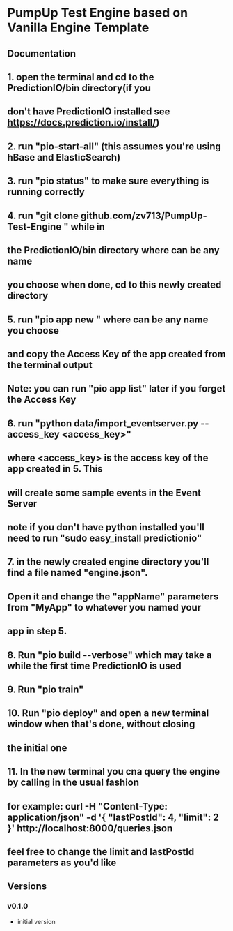# PumpUp Test Engine based on Vanilla Engine Template

## Documentation

## 1. open the terminal and cd to the PredictionIO/bin directory(if you
## don't have PredictionIO installed see https://docs.prediction.io/install/)
## 2. run "pio-start-all" (this assumes you're using hBase and ElasticSearch)
## 3. run "pio status" to make sure everything is running correctly
## 4. run "git clone github.com/zv713/PumpUp-Test-Engine <EngineName>" while in
## the PredictionIO/bin directory where <EngineName> can be any name
## you choose when done, cd to this newly created directory
## 5. run "pio app new <MyApp>" where <MyApp> can be any name you choose
## and copy the Access Key of the app created from the terminal output
## Note: you can run "pio app list" later if you forget the Access Key
## 6. run "python data/import_eventserver.py --access_key <access_key>"
## where <access_key> is the access key of the app created in 5. This 
## will create some sample events in the Event Server
## note if you don't have python installed you'll need to run "sudo easy_install predictionio"
## 7. in the newly created engine directory you'll find a file named "engine.json".
## Open it and change the "appName" parameters from "MyApp" to whatever you named your 
## app in step 5.
## 8. Run "pio build --verbose" which may take a while the first time PredictionIO is used
## 9. Run "pio train"
## 10. Run "pio deploy" and open a new terminal window when that's done, without closing
## the initial one
## 11. In the new terminal you cna query the engine by calling in the usual fashion 
## for example: curl -H "Content-Type: application/json" -d '{ "lastPostId": 4, "limit": 2 }' http://localhost:8000/queries.json
## feel free to change the limit and lastPostId parameters as you'd like


## Versions

### v0.1.0

- initial version
